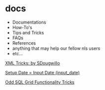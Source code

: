 # docs
* Documentations 
* How-To's 
* Tips and Tricks
* FAQs
* References
* anything that may help our fellow nls users 
* etc...


[XML Tricks: by SDougwillo](https://github.com/hello-nls/xml/wiki/XML-Tricks%3A-by-SDougwillo)

[Setup Date = Input Date (input_date)](https://github.com/hello-nls/docs/wiki/Setup-Date-=-Input-Date-(input_date))


[Odd SQL Grid Functionality Tricks](https://github.com/hello-nls/sql/wiki/Odd-SQL-Grid-Functionality-Tricks)




